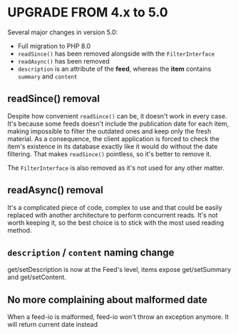 # UPGRADE FROM 4.x to 5.0

Several major changes in version 5.0:
 - Full migration to PHP 8.0
 - `readSince()` has been removed alongside with the `FilterInterface`
 - `readAsync()` has been removed
 - `description` is an attribute of the **feed**, whereas the **item** contains `summary` and `content`

## readSince() removal

Despite how convenient `readSince()` can be, it doesn't work in every case. It's because some feeds doesn't include the publication date for each item, making impossible to filter the outdated ones and keep only the fresh material. As a consequence, the client application is forced to check the item's existence in its database exactly like it would do without the date filtering. That makes `readSince()` pointless, so it's better to remove it.

The `FilterInterface` is also removed as it's not used for any other matter.

## readAsync() removal

It's a complicated piece of code, complex to use and that could be easily replaced with another architecture to perform concurrent reads. It's not worth keeping it, so the best choice is to stick with the most used reading method.

## `description` / `content` naming change

get/setDescription is now at the Feed's level, items expose get/setSummary and get/setContent.

## No more complaining about malformed date

When a feed-io is malformed, feed-io won't throw an exception anymore. It will return current date instead
